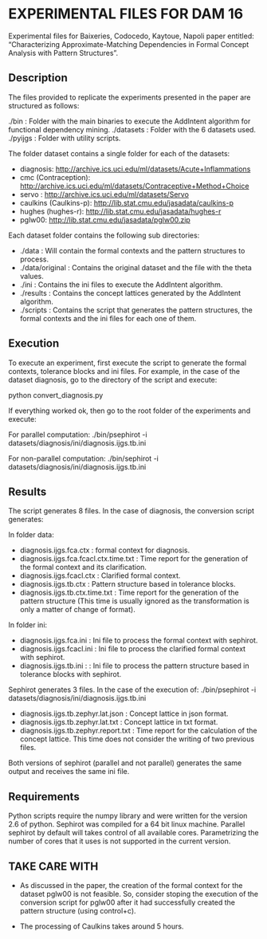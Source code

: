 # EXPERIMENTAL FILES FOR DAM 16

Experimental files for Baixeries, Codocedo, Kaytoue, Napoli paper entitled:
“Characterizing Approximate-Matching Dependencies in Formal Concept Analysis with Pattern Structures”.

## Description

The files provided to replicate the experiments presented in the paper are structured as follows:

./bin : Folder with the main binaries to execute the AddIntent algorithm for functional dependency mining.
./datasets : Folder with the 6 datasets used.
./pyijgs : Folder with utility scripts.


The folder dataset contains a single folder for each of the datasets:
- diagnosis: http://archive.ics.uci.edu/ml/datasets/Acute+Inflammations
- cmc (Contraception): http://archive.ics.uci.edu/ml/datasets/Contraceptive+Method+Choice
- servo : http://archive.ics.uci.edu/ml/datasets/Servo
- caulkins (Caulkins-p): http://lib.stat.cmu.edu/jasadata/caulkins-p 
- hughes (hughes-r): http://lib.stat.cmu.edu/jasadata/hughes-r
- pglw00: http://lib.stat.cmu.edu/jasadata/pglw00.zip

Each dataset folder contains the following sub directories:
- ./data : Will contain the formal contexts and the pattern structures to process.
- ./data/original : Contains the original dataset and the file with the theta values.
- ./ini : Contains the ini files to execute the AddIntent algorithm.
- ./results : Contains the concept lattices generated by the AddIntent algorithm.
- ./scripts : Contains the script that generates the pattern structures, the formal contexts and the ini files for each one of them.


## Execution

To execute an experiment, first execute the script to generate the formal contexts, tolerance blocks and ini files. For example, in the case of the dataset diagnosis, go to the directory of the script and execute:

python convert_diagnosis.py

If everything worked ok, then go to the root folder of the experiments and execute:

For parallel computation:
./bin/psephirot -i datasets/diagnosis/ini/diagnosis.ijgs.tb.ini

For non-parallel computation:
./bin/sephirot -i datasets/diagnosis/ini/diagnosis.ijgs.tb.ini

## Results

The script generates 8 files. In the case of diagnosis, the conversion script generates:

In folder data:
- diagnosis.ijgs.fca.ctx : formal context for diagnosis.
- diagnosis.ijgs.fca.fcacl.ctx.time.txt : Time report for the generation of the formal context and its clarification.
- diagnosis.ijgs.fcacl.ctx : Clarified formal context.
- diagnosis.ijgs.tb.ctx : Pattern structure based in tolerance blocks.
- diagnosis.ijgs.tb.ctx.time.txt : Time report for the generation of the pattern structure (This time is usually ignored as the transformation is only a matter of change of format).

In folder ini:
- diagnosis.ijgs.fca.ini : Ini file to process the formal context with sephirot.
- diagnosis.ijgs.fcacl.ini : Ini file to process the clarified formal context with sephirot.
- diagnosis.ijgs.tb.ini : : Ini file to process the pattern structure based in tolerance blocks with sephirot.

Sephirot generates 3 files. In the case of the execution of:
./bin/psephirot -i datasets/diagnosis/ini/diagnosis.ijgs.tb.ini

- diagnosis.ijgs.tb.zephyr.lat.json : Concept lattice in json format.
- diagnosis.ijgs.tb.zephyr.lat.txt : Concept lattice in txt format.
- diagnosis.ijgs.tb.zephyr.report.txt : Time report for the calculation of the concept lattice. This time does not consider the writing of two previous files.

Both versions of sephirot (parallel and not parallel) generates the same output and receives the same ini file.

## Requirements

Python scripts require the numpy library and were written for the version 2.6 of python.
Sephirot was compiled for a 64 bit linux machine.
Parallel sephirot by default will takes control of all available cores. Parametrizing the number of cores that it uses is not supported in the current version.

## TAKE CARE WITH

- As discussed in the paper, the creation of the formal context for the dataset pglw00 is not feasible. So, consider stoping the execution of the conversion script for pglw00 after it had successfully created the pattern structure (using control+c).

- The processing of Caulkins takes around 5 hours.


